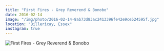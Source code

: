 ```yaml
---
title: "First Fires - Grey Reverend & Bonobo"
date: 2016-02-14
image: "/img/photo/2016-02-14-8ab73d83ac2413396fe42e9ce524595f.jpg"
location: "Billericay, Essex"
instagram: true
---
```


![First Fires - Grey Reverend & Bonobo](/img/photo/2016-02-14-8ab73d83ac2413396fe42e9ce524595f.jpg)
